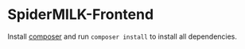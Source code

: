 # SpiderMILK-Frontend

Install [composer](https://getcomposer.org/download/) and run `composer install` to install all dependencies.